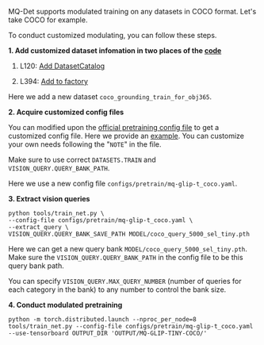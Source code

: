 MQ-Det supports modulated training on any datasets in COCO format. Let's take COCO for example.

To conduct customized modulating, you can follow these steps.


**1.  Add customized dataset infomation in two places of the [code](maskrcnn_benchmark/config/paths_catalog.py)**

1. L120: [Add DatasetCatalog](https://github.com/YifanXu74/MQ-Det/blob/bbacce45f8223d136ceb2be13dd18208cdc9b3db/maskrcnn_benchmark/config/paths_catalog.py#L120)

2. L394: [Add to factory](https://github.com/YifanXu74/MQ-Det/blob/bbacce45f8223d136ceb2be13dd18208cdc9b3db/maskrcnn_benchmark/config/paths_catalog.py#L394)

Here we add a new dataset ``coco_grounding_train_for_obj365``.


**2.  Acquire customized config files**

You can modified upon the [official pretraining config file](configs/pretrain/mq-glip-t.yaml) to get a customized config file. Here we provide an [example](configs/pretrain/mq-glip-t_coco.yaml). You can customize your own needs following the "``NOTE``" in the file.

Make sure to use correct ``DATASETS.TRAIN`` and ``VISION_QUERY.QUERY_BANK_PATH``.

Here we use a new config file ``configs/pretrain/mq-glip-t_coco.yaml``.


**3.  Extract vision queries**
```
python tools/train_net.py \
--config-file configs/pretrain/mq-glip-t_coco.yaml \
--extract_query \
VISION_QUERY.QUERY_BANK_SAVE_PATH MODEL/coco_query_5000_sel_tiny.pth
```

Here we can get a new query bank ``MODEL/coco_query_5000_sel_tiny.pth``. Make sure the ``VISION_QUERY.QUERY_BANK_PATH`` in the config file to be this query bank path.

You can specify ``VISION_QUERY.MAX_QUERY_NUMBER`` (number of queries for each category in the bank) to any number to control the bank size.


**4.  Conduct modulated pretraining**
```
python -m torch.distributed.launch --nproc_per_node=8 tools/train_net.py --config-file configs/pretrain/mq-glip-t_coco.yaml --use-tensorboard OUTPUT_DIR 'OUTPUT/MQ-GLIP-TINY-COCO/'
```
